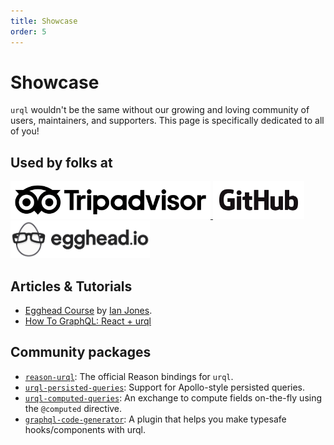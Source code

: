 ```yaml
---
title: Showcase
order: 5
---
```


# Showcase

`urql` wouldn't be the same without our growing and loving community of users,
maintainers, and supporters. This page is specifically dedicated to all of you!

## Used by folks at

<a href="https://tripadvisor.com">
  <img alt="TripAdvisor" height="60" src="./assets/logos/tripadvisor.png" />
</a>

<a href="https://github.com">
  <img alt="GitHub" height="60" src="./assets/logos/github.png" />
</a>

<a href="https://egghead.io">
  <img alt="Egghead" height="60" src="./assets/logos/egghead.png" />
</a>

## Articles & Tutorials

- [Egghead Course](https://egghead.io/lessons/graphql-set-up-an-urql-graphql-provider-in-react?pl=introduction-to-urql-a-react-graphql-client-faaa2bf5)
  by [Ian Jones](https://twitter.com/_jonesian).
- [How To GraphQL: React + urql](https://www.howtographql.com/react-urql/0-introduction/)

## Community packages

- [`reason-urql`](https://github.com/FormidableLabs/reason-urql): The official Reason bindings for
  `urql`.
- [`urql-persisted-queries`](https://github.com/Daniel15/urql-persisted-queries): Support for
  Apollo-style persisted queries.
- [`urql-computed-queries`](https://github.com/Drawbotics/urql-computed-exchange): An exchange to
  compute fields on-the-fly using the `@computed` directive.
- [`graphql-code-generator`](https://graphql-code-generator.com/docs/plugins/typescript-urql): A plugin
  that helps you make typesafe hooks/components with urql.
